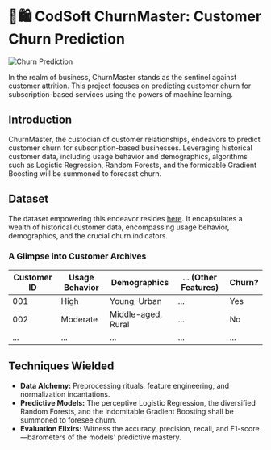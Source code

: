 # 🛒🛍️ CodSoft ChurnMaster: Customer Churn Prediction

![Churn Prediction](https://img.shields.io/badge/Churn%20Prediction-Enabled-orange)

In the realm of business, ChurnMaster stands as the sentinel against customer attrition. This project focuses on predicting customer churn for subscription-based services using the powers of machine learning.

## Introduction

ChurnMaster, the custodian of customer relationships, endeavors to predict customer churn for subscription-based businesses. Leveraging historical customer data, including usage behavior and demographics, algorithms such as Logistic Regression, Random Forests, and the formidable Gradient Boosting will be summoned to forecast churn.

## Dataset

The dataset empowering this endeavor resides [here](https://www.kaggle.com/datasets/shantanudhakadd/bank-customer-churn-prediction). It encapsulates a wealth of historical customer data, encompassing usage behavior, demographics, and the crucial churn indicators.

### A Glimpse into Customer Archives

| Customer ID | Usage Behavior | Demographics | ... (Other Features) | Churn? |
|-------------|----------------|--------------|----------------------|--------|
| 001         | High           | Young, Urban | ...                  | Yes    |
| 002         | Moderate       | Middle-aged, Rural | ...           | No     |
| ...         | ...            | ...          | ...                  | ...    |

## Techniques Wielded

- **Data Alchemy:** Preprocessing rituals, feature engineering, and normalization incantations.
- **Predictive Models:** The perceptive Logistic Regression, the diversified Random Forests, and the indomitable Gradient Boosting shall be summoned to foresee churn.
- **Evaluation Elixirs:** Witness the accuracy, precision, recall, and F1-score—barometers of the models' predictive mastery.
